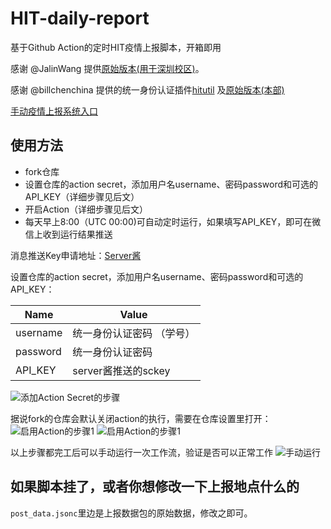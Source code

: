 # HIT-daily-report

基于Github Action的定时HIT疫情上报脚本，开箱即用

感谢 @JalinWang 提供[原始版本(用于深圳校区)](https://github.com/JalinWang/HITsz-daily-report)。

感谢 @billchenchina 提供的统一身份认证插件[hitutil](https://github.com/billchenchina/hitutil)
                          及[原始版本(本部)](https://github.com/billchenchina/yqxx)

[手动疫情上报系统入口](https://xg.hit.edu.cn/zhxy-xgzs/xg_mobile/xs/yqxx)

## 使用方法

- fork仓库
- 设置仓库的action secret，添加用户名username、密码password和可选的API_KEY（详细步骤见后文）
- 开启Action（详细步骤见后文）
- 每天早上8:00（UTC 00:00)可自动定时运行，如果填写API_KEY，即可在微信上收到运行结果推送

消息推送Key申请地址：[Server酱](http://sc.ftqq.com/)

设置仓库的action secret，添加用户名username、密码password和可选的API_KEY：

| Name          | Value                                |
| ------------- | ------------------------------------ |
| username      | 统一身份认证密码 （学号）        |
| password      | 统一身份认证密码                 |
| API_KEY       | server酱推送的sckey                   |

![添加Action Secret的步骤](./image/instruction.png)

据说fork的仓库会默认关闭action的执行，需要在仓库设置里打开：
![启用Action的步骤1](./image/enable1.png)
![启用Action的步骤1](./image/enable2.png)

以上步骤都完工后可以手动运行一次工作流，验证是否可以正常工作
![手动运行](./image/test_run.png)

## 如果脚本挂了，或者你想修改一下上报地点什么的

`post_data.jsonc`里边是上报数据包的原始数据，修改之即可。
